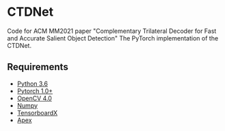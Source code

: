 # CTDNet
Code for ACM MM2021 paper "Complementary Trilateral Decoder for Fast and Accurate Salient Object Detection"
The PyTorch implementation of the CTDNet.

## Requirements
- [Python 3.6](https://www.python.org/)
- [Pytorch 1.0+](http://pytorch.org/)
- [OpenCV 4.0](https://opencv.org/)
- [Numpy](https://numpy.org/)
- [TensorboardX](https://github.com/lanpa/tensorboardX)
- [Apex](https://github.com/NVIDIA/apex)
